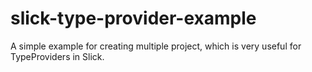slick-type-provider-example
===========================

A simple example for creating multiple project, which is very useful for TypeProviders in Slick.
